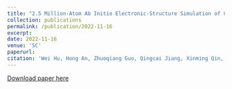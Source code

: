 ```yaml
---
title: "2.5 Million-Atom Ab Initio Electronic-Structure Simulation of Complex Metallic Heterostructures with DGDFT"
collection: publications
permalink: /publication/2022-11-16
excerpt:
date: 2022-11-16
venue: 'SC'
paperurl:
citation: 'Wei Hu, Hong An, Zhuoqiang Guo, Qingcai Jiang, Xinming Qin, Junshi Chen, Weile Jia, Chao Yang, Zhaolong Luo, Jielan Li, Wentiao Wu, Guangming Tan, Dongning Jia, Qinglin Lu, Fangfang Liu, Min Tian, Fang Li, Yeqi Huang, Liyi Wang, Sha Liu, Jinlong Yang. &quot;2.5 Million-Atom Ab Initio Electronic-Structure Simulation of Complex Metallic Heterostructures with DGDFT.&quot; <i>SC 2022 (GB Finalist)</i>'
---
```


[Download paper here](http://tanniu.github.io/files/paper21.pdf)
